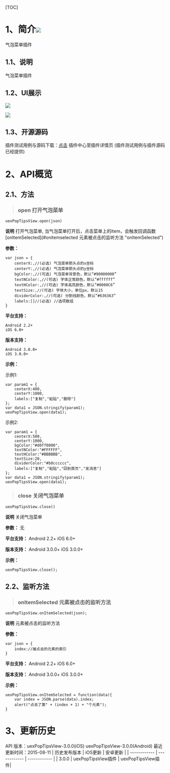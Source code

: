 [TOC]
# 1、简介[![](http://appcan-download.oss-cn-beijing.aliyuncs.com/%E5%85%AC%E6%B5%8B%2Fgf.png)]()
气泡菜单插件

## 1.1、说明
气泡菜单插件

## 1.2、UI展示
![](http://i.imgur.com/DXoWut3.png)

![](http://i.imgur.com/QgSQ7zY.png)

## 1.3、开源源码
插件测试用例与源码下载：[点击](xxxx ) 插件中心至插件详情页 (插件测试用例与插件源码已经提供)

# 2、API概览

## 2.1、方法

> ### open 打开气泡菜单

`uexPopTipsView.open(json)`

**说明**
打开气泡菜单, 当气泡菜单打开后，点击菜单上的item，会触发回调函数[onItemSelected](#onitemselected 元素被点击的监听方法 "onItemSelected")

**参数：**
```
var json = {
    centerX:,//(必选) 气泡菜单箭头点的x坐标
    centerY:,//(必选) 气泡菜单箭头点的y坐标
    bgColor:,//(可选) 气泡菜单背景色，默认“#90000000”
    textNColor:,//(可选) 字体正常颜色，默认“#ffffff”
    textHColor:,//(可选) 字体高亮颜色，默认“#0000C6”
    textSize:,//(可选) 字体大小，单位px，默认15
    dividerColor:,//(可选) 分割线颜色，默认“#636363”
    labels:[]//(必选) //选项数组
}
```

**平台支持：**
```
Android 2.2+
iOS 6.0+
```

**版本支持：**
```
Android 3.0.0+
iOS 3.0.0+
```

**示例：**

示例1:
```
var param1 = {
    centerX:400,
    centerY:1000,
    labels:["复制","粘贴","删除"]
};
var data1 = JSON.stringify(param1);
uexPopTipsView.open(data1);
```

示例2:
```
var param1 = {
    centerX:500,
    centerY:1000,
    bgColor:"#d0ff0000",
    textNColor:"#FFFFFF",
    textHColor:"#BBBBBB",
    textSize:20,
    dividerColor:"#b0cccccc",
    labels:["复制","粘贴","回到首页","发消息"]
};
var data1 = JSON.stringify(param1);
uexPopTipsView.open(data1);
```

> ### close 关闭气泡菜单

`uexPopTipsView.close()`

**说明**
关闭气泡菜单

**参数：**
无

**平台支持：**
Android 2.2+
iOS 6.0+


**版本支持：**
Android 3.0.0+
iOS 3.0.0+


**示例：**
```
uexPopTipsView.close();
```

## 2.2、监听方法

> ### onItemSelected 元素被点击的监听方法

`uexPopTipsView.onItemSelected(json);`

**说明**
元素被点击的监听方法

**参数：**
```
var json = {
    index://被点击的元素的索引
}

```
**平台支持：**
Android 2.2+
iOS 6.0+

**版本支持：**
Android 3.0.0+
iOS 3.0.0+

**示例：**
```
uexPopTipsView.onItemSelected = function(data){
    var index = JSON.parse(data).index;
    alert("点击了第" + (index + 1) + "个元素");
}
```



# 3、更新历史
API 版本：uexPopTipsView-3.0.0(iOS) uexPopTipsView-3.0.0(Android)
最近更新时间：2015-08-11
| 历史发布版本 | iOS更新 | 安卓更新 |
| ------------ | ------------ | ------------ |
| 3.0.0 | uexPopTipsView插件 | uexPopTipsView插件|
